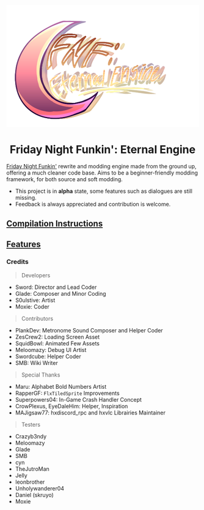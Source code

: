 <p align="center">
    <img src="art/logo.png" width="750"/>
    <h1 align="center">Friday Night Funkin': Eternal Engine</h1>
</p>

[Friday Night Funkin'](https://github.com/FunkinCrew/Funkin) rewrite and modding engine made from the ground up, offering a much cleaner code base. Aims to be a beginner-friendly modding framework, for both source and soft modding.

- This project is in **alpha** state, some features such as dialogues are still missing.
- Feedback is always appreciated and contribution is welcome.

## [Compilation Instructions](https://github.com/Sword352/FNF-EternalEngine/blob/master/wiki/COMPILATION.md)
## [Features](https://github.com/Sword352/FNF-EternalEngine/blob/master/wiki/FEATURES.md)

### Credits
> Developers
- Sword: Director and Lead Coder
- Glade: Composer and Minor Coding
- S0ulstive: Artist
- Moxie: Coder

> Contributors
- PlankDev: Metronome Sound Composer and Helper Coder
- ZesCrew2: Loading Screen Asset
- SquidBowl: Animated Few Assets
- Meloomazy: Debug UI Artist
- Swordcube: Helper Coder
- SMB: Wiki Writer

> Special Thanks
- Maru: Alphabet Bold Numbers Artist
- RapperGF: `FlxTiledSprite` Improvements
- Superpowers04: In-Game Crash Handler Concept
- CrowPlexus, EyeDaleHim: Helper, Inspiration
- MAJigsaw77: hxdiscord_rpc and hxvlc Librairies Maintainer

> Testers
- Crazyb3ndy
- Meloomazy
- Glade
- SMB
- cyn
- TheJutroMan
- Jelly
- leonbrother
- Unholywanderer04
- Daniel (skruyo)
- Moxie